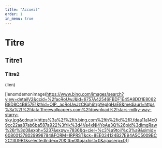 ```yaml
---
title: "Accueil"
order: 1
in_menu: true
---
```

# Titre

## Titre1

### Titre2 

(lien)

[lenomdemonimage(https://www.bing.com/images/search?view=detailV2&ccid=%2faoRoUwJ&id=9757A42546FBDF1E45A8DD1E8062B8D8C4B857E1&thid=OIP._aoRoUwJzCKqh6trpYepIgHaE8&mediaurl=https%3a%2f%2fdata.1freewallpapers.com%2fdownload%2fstars-milky-way-starry-sky.jpg&cdnurl=https%3a%2f%2fth.bing.com%2fth%2fid%2fR.fdaa11a14c09cc22aa87ab6ba587a922%3frik%3d4Ve4xNi4YoAe3Q%26pid%3dImgRaw%26r%3d0&exph=5237&expw=7836&q=ciel+%c3%a9toil%c3%a9&simid=608001378029998784&FORM=IRPRST&ck=8EE034124B27E94A5C5009BC2C13D9B1&selectedIndex=20&itb=0&ajaxhist=0&ajaxserp=0)] 
